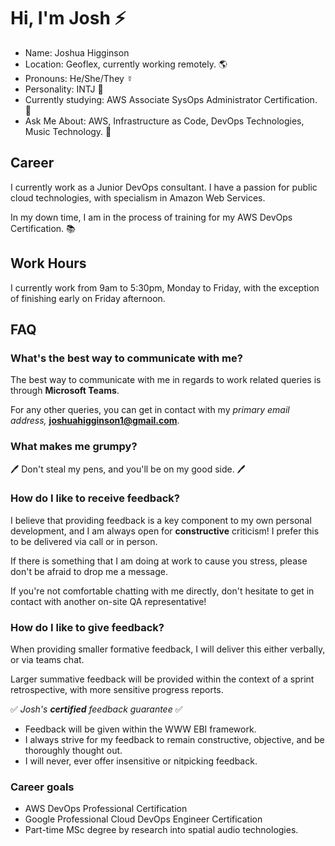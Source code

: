 # Hi, I'm Josh ⚡

- Name: Joshua Higginson
- Location: Geoflex, currently working remotely. 🌎
- Pronouns: He/She/They ☿️
- Personality: INTJ 🧙
- Currently studying: AWS Associate SysOps Administrator Certification. 📜
- Ask Me About: AWS, Infrastructure as Code, DevOps Technologies, Music Technology. 💬

## Career

I currently work as a Junior DevOps consultant. I have a passion for public cloud technologies, with specialism in Amazon Web Services.

In my down time, I am in the process of training for my AWS DevOps Certification. 📚

## Work Hours

I currently work from 9am to 5:30pm, Monday to Friday, with the exception of finishing early on Friday afternoon.

## FAQ

### What's the best way to communicate with me?

The best way to communicate with me in regards to work related queries is through **Microsoft Teams**. 

For any other queries, you can get in contact with my _primary email address,_ **joshuahigginson1@gmail.com**.

### What makes me grumpy?

🖊 Don't steal my pens, and you'll be on my good side. 🖊️

### How do I like to receive feedback?

I believe that providing feedback is a key component to my own personal development, and I am always open for **constructive** criticism! I prefer this to be delivered via call or in person.

If there is something that I am doing at work to cause you stress, please don't be afraid to drop me a message.
 
If you're not comfortable chatting with me directly, don't hesitate to get in contact with another on-site QA representative!

### How do I like to give feedback?

When providing smaller formative feedback, I will deliver this either verbally, or via teams chat.

Larger summative feedback will be provided within the context of a sprint retrospective, with more sensitive progress reports.

✅ _Josh's **certified** feedback guarantee_ ✅

- Feedback will be given within the WWW EBI framework.
- I always strive for my feedback to remain constructive, objective, and be thoroughly thought out.
- I will never, ever offer insensitive or nitpicking feedback.

### Career goals

- AWS DevOps Professional Certification
- Google Professional Cloud DevOps Engineer Certification
- Part-time MSc degree by research into spatial audio technologies.

<!--
**joshuahigginson1/joshuahigginson1** is a ✨ _special_ ✨ repository because its `README.md` (this file) appears on your GitHub profile.

Here are some ideas to get you started:

- 🔭 I’m currently working on ...
- 👯 I’m looking to collaborate on ...
- 🤔 I’m looking for help with ...
- 💬 Ask me about ...
- 📫 How to reach me: ...

-->
